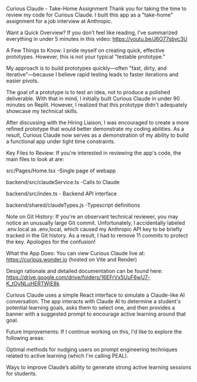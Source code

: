 Curious Claude - Take-Home Assignment
Thank you for taking the time to review my code for Curious Claude. I built this app as a "take-home" assignment for a job interview at Anthropic.

Want a Quick Overview?
If you don’t feel like reading, I’ve summarized everything in under 5 minutes in this video:
https://youtu.be/J6O77sbyc3U

A Few Things to Know:
I pride myself on creating quick, effective prototypes. However, this is not your typical "testable prototype."

My approach is to build prototypes quickly—often "fast, dirty, and iterative"—because I believe rapid testing leads to faster iterations and easier pivots.

The goal of a prototype is to test an idea, not to produce a polished deliverable. With that in mind, I initially built Curious Claude in under 90 minutes on Replit. However, I realized that this prototype didn't adequately showcase my technical skills.

After discussing with the Hiring Liaison, I was encouraged to create a more refined prototype that would better demonstrate my coding abilities. As a result, Curious Claude now serves as a demonstration of my ability to build a functional app under tight time constraints.

Key Files to Review:
If you're interested in reviewing the app's code, the main files to look at are:

src/Pages/Home.tsx -Single page of webapp

backend/src/claudeService.ts  -Calls to Claude

backend/src/index.ts  - Backend API interface

backend/shared/claudeTypes.js  -Typescript definitions

Note on Git History:
If you're an observant technical reviewer, you may notice an unusually large Git commit. Unfortunately, I accidentally labeled .env.local as .env,local, which caused my Anthropic API key to be briefly tracked in the Git history. As a result, I had to remove 11 commits to protect the key. Apologies for the confusion!

What the App Does:
You can view Curious Claude live at:
https://curious.wonder.io (hosted on Vite and Render)

Design rationale and detailed documentation can be found here:
https://drive.google.com/drive/folders/16EFrVx5UuF6wU7-K_tOyNLuHERTWjE8k

Curious Claude uses a simple React interface to simulate a Claude-like AI conversation. The app interacts with Claude AI to determine a student's potential learning goals, asks them to select one, and then provides a banner with a suggested prompt to encourage active learning around that goal.

Future Improvements:
If I continue working on this, I'd like to explore the following areas:

Optimal methods for nudging users on prompt engineering techniques related to active learning (which I'm calling PEAL).

Ways to improve Claude’s ability to generate strong active learning sessions for students.

